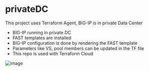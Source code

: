 # privateDC
This project uses Terraform Agent, BIG-IP is in private Data Center

- BIG-IP running in private DC
- FAST templates are installed
- BIG-IP configuration is done by rendering the FAST template
- Parameters like VS, pool members can be updated in the TF file
- This repo is used with Terraform Cloud

![image](https://github.com/scshitole/privateDC/assets/13858248/92281330-93d6-401d-99d9-e21dd2ab604c)
